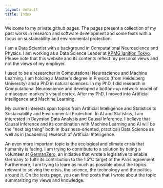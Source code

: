 ```yaml
---
layout: default
title: Index
---
```


Welcome to my private github pages. The pages present a collection of my past works in research and software development and some texts with a focus on sustainability and environmental protection.

I am a Data Scientist with a background in Computational Neuroscience and Physics. I am working as a Data Science Leader at [KPMG Ignition Tokyo](https://home.kpmg/jp/en/home/about/kit.html). Please note that this website and its contents reflect my personal views and not the views of my employer.

I used to be a researcher in Computational Neuroscience and Machine Learning. I am holding a Master's degree in Physics (from Heidelberg University) and a PhD in natural sciences. In my PhD, I did research in Computational Neuroscience and developed a bottom-up network model of a macaque monkey's visual cortex. After my PhD, I moved into Artificial Intelligence and Machine Learning.

My current interests span topics from Artificial Intelligence and Statistics to Sustainability and Environmental Protection. In AI and Statistics, I am interested in Bayesian Data Analysis and Causal Inference. I believe that Causal Inference and its combination with Machine Learning and AI will be the "next big thing" both in (business-oriented, practical) Data Science as well as in (academic) research of Artificial Intelligence.

An even more important topic is the ecological and climate crisis that humanity is facing. I am trying to contribute to a solution by being a volunteer at [GermanZero](https://www.germanzero.de), an initiative that wrote a legislative to enable Germany to fulfil its contribution to the 1.5°C target of the Paris agreement. Furthermore, I am trying to learn as much as possible about the topics relevant to solving the crisis, the science, the technology and the politics around it. On the texts page, you can find posts that I wrote about the topic summarizing my views and knowledge.